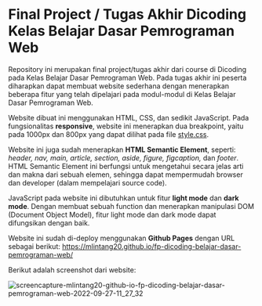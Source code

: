 # Final Project / Tugas Akhir Dicoding Kelas Belajar Dasar Pemrograman Web

Repository ini merupakan final project/tugas akhir dari course di Dicoding pada Kelas Belajar Dasar Pemrograman Web. Pada tugas akhir ini peserta diharapkan dapat membuat website sederhana dengan menerapkan beberapa fitur yang telah dipelajari pada modul-modul di Kelas Belajar Dasar Pemrograman Web.

Website dibuat ini menggunakan HTML, CSS, dan sedikit JavaScript. Pada fungsionalitas **responsive**, website ini menerapkan dua breakpoint, yaitu pada 1000px dan 800px yang dapat dilihat pada file [style.css](./assets/styles/style.css).

Website ini juga sudah menerapkan **HTML Semantic Element**, seperti: _header, nav, main, article, section, aside, figure, figcaption,_ dan _footer_. HTML Semantic Element ini berfungsi untuk mengetahui secara jelas arti dan makna dari sebuah elemen, sehingga dapat mempermudah browser dan developer (dalam mempelajari source code).

JavaScript pada website ini dibutuhkan untuk fitur **light mode** dan **dark mode**. Dengan membuat sebuah function dan menerapkan manipulasi DOM (Document Object Model), fitur light mode dan dark mode dapat difungsikan dengan baik.

Website ini sudah di-deploy menggunakan **Github Pages** dengan URL sebagai berikut: https://mlintang20.github.io/fp-dicoding-belajar-dasar-pemrograman-web/

Berikut adalah screenshot dari website:

![screencapture-mlintang20-github-io-fp-dicoding-belajar-dasar-pemrograman-web-2022-09-27-11_27_32](https://user-images.githubusercontent.com/90432657/192566113-d261e281-ea20-46e6-958d-b514410d69f1.png)
